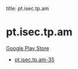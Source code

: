 title: pt.isec.tp.am
# pt.isec.tp.am


[Google Play Store](https://play.google.com/store/apps/details?id=pt.isec.tp.am)


* [pt.isec.tp.am-35](./pt.isec.tp.am-35/)